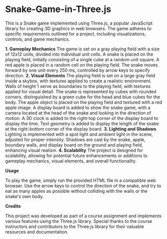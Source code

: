 # Snake-Game-in-Three.js
This is a Snake game implemented using Three.js, a popular JavaScript library for creating 3D graphics in web browsers. The game adheres to specific requirements outlined for a project, including visualizations, controls, and game mechanics.

**1. Gameplay Mechanics**
The game is set on a gray playing field with a size of 12x12 units, divided into individual unit cells.
A snake is placed on the playing field, initially consisting of a single cube at a random unit square.
A red apple is placed in a random cell on the playing field.
The snake moves forward by one unit every 250 ms, controlled by arrow keys to specify direction.
**2. Visual Elements**
The playing field is set on a large gray field inside a skybox, with textures applied to create a realistic environment.
Walls of height 1 serve as boundaries to the playing field, with textures applied for visual detail.
The snake is represented by cubes with rounded corners, distinguished by a green cube for the head and blue cubes for the body.
The apple object is placed on the playing field and textured with a red apple image.
A display board is added to show the snake game, with a camera located at the head of the snake and looking in the direction of motion.
A 3D clock is added to the right-top corner of the display board to display the time.
Text geometry is added to display the length of the snake at the right-bottom corner of the display board.
**3. Lighting and Shadows**
Lighting is implemented with a spot light and ambient light in the scene, adjusted for proper intensity.
Shadows are cast by the snake, apple, boundary walls, and display board on the ground and playing field, enhancing visual realism.
**4. Scalability**
The project is designed for scalability, allowing for potential future enhancements or additions to gameplay mechanics, visual elements, and overall functionality.

**Usage**

To play the game, simply run the provided HTML file in a compatible web browser. Use the arrow keys to control the direction of the snake, and try to eat as many apples as possible without colliding with the walls or the snake's own body.

**Credits**

This project was developed as part of a course assignment and implements various features using the Three.js library. Special thanks to the course instructors and contributors to the Three.js library for their valuable resources and documentation.
